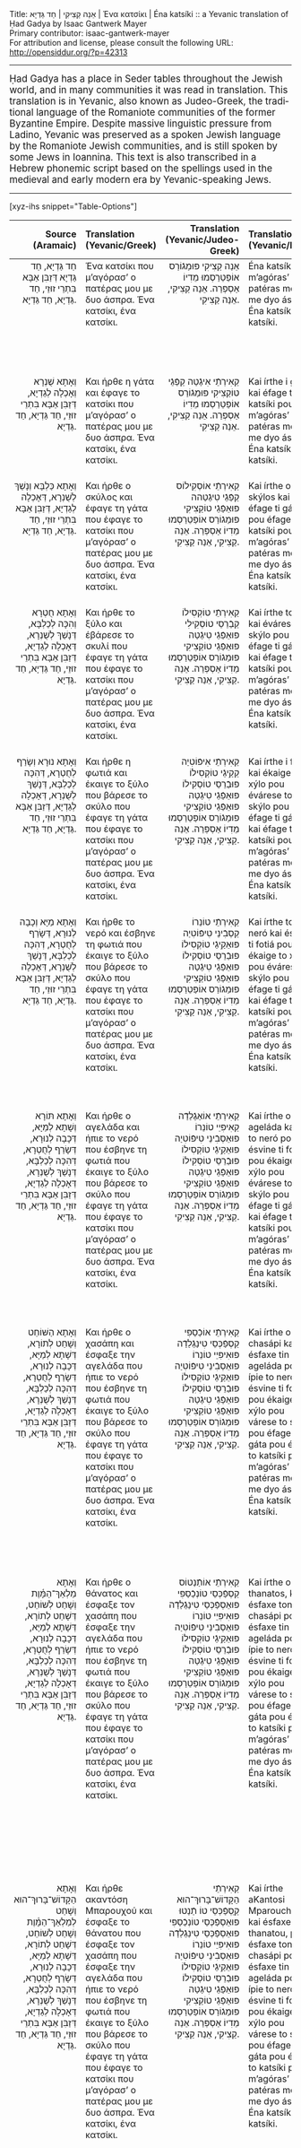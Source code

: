 <html>
<head></head>
<body>
Title: אֵנַה קַצִיקִי | חַד גַּדְיָא | Ένα κατσίκι | Éna katsíki :: a Yevanic translation of Ḥad Gadya by Isaac Gantwerk Mayer<br />
Primary contributor: isaac-gantwerk-mayer<br />
For attribution and license, please consult the following URL: <a href="http://opensiddur.org/?p=42313">http://opensiddur.org/?p=42313</a>
<p />
<hr />

<div class="english" lang="en" style="font-size: 1.2em;">
Ḥad Gadya has a place in Seder tables throughout the Jewish world, and in many communities it was read in translation. This translation is in Yevanic, also known as Judeo-Greek, the traditional language of the Romaniote communities of the former Byzantine Empire. Despite massive linguistic pressure from Ladino, Yevanic was preserved as a spoken Jewish language by the Romaniote Jewish communities, and is still spoken by some Jews in Ioannina. This text is also transcribed in a Hebrew phonemic script based on the spellings used in the medieval and early modern era by Yevanic-speaking Jews. 
</div>

<hr />

[xyz-ihs snippet="Table-Options"]<table style="width: 100%; margin-left: auto; margin-right: auto;" class="draggable">
<thead><tr><th id="x" style="text-align: right;">Source (Aramaic)</th><th style="text-align: left;">Translation (Yevanic/Greek)</th><th style="text-align: right;">Translation (Yevanic/Judeo-Greek)</th><th style="text-align: left;">Translation (Yevanic/Latin)</th><th style="text-align: left;">Translation (English)</th></tr></thead>
<tbody>
<tr><td style="vertical-align:top;">
<div class="aramaic" lang="jpa" style="text-align: right;">
חַד גַּדְיָא, חַד גַּדְיָא
דְּזַבִּן אַבָּא
בִּתְרֵי זוּזֵי, 
חַד גַּדְיָא, חַד גַּדְיָא.
</span></div></td>

<td style="vertical-align:top;">
<div class="georgian" lang="ge"  style="text-align: left;">
Ένα κατσίκι
που μ’αγόρασ’ ο πατέρας μου
με δυο άσπρα.
Ένα κατσίκι, ένα κατσίκι.
</span></div></td>

<td style="vertical-align:top;">
<div class="judeo-georgian" lang="ge" style="text-align: right;">
אֵנַה קַצִיקִי
פּוּמַגֿוֹרַס אוֹפַּטֵרַסְמוּ
מֵדִיוֹ אַסְפְּרַה.
אֵנַה קַצִיקִי, אֵנַה קַצִיקִי.
</span></div></td>

<td style="vertical-align:top;">
<div class="romanized-transliteration" lang="ge" style="text-align: left;">
Éna katsíki
pou m’agóras’ o patéras mou,
me dyo áspra.
Éna katsíki, éna katsíki. 
</div></td>
 
<td style="vertical-align:top;">
<div class="english" lang="en" style="text-align: left;">
One little goat, one little goat, 
that my father bought
for two zuzim.
One little goat, one little goat.
</div></td></tr>


<tr><td style="vertical-align:top;">
<div class="aramaic" lang="jpa" style="text-align: right;">
וְאָתָא שֻׁנְרָא 
וְאָכְלָה לְגַדְיָא, 
דְּזַבִּן אַבָּא
בִּתְרֵי זוּזֵי, 
חַד גַּדְיָא, חַד גַּדְיָא.
</span></div></td>

<td style="vertical-align:top;">
<div class="georgian" lang="ge"  style="text-align: left;">
Και ήρθε η γάτα
και έφαγε το κατσίκι 
που μ’αγόρασ’ ο πατέρας μου
με δυο άσπρα.
Ένα κατσίκι, ένα κατσίκι.
</span></div></td>

<td style="vertical-align:top;">
<div class="judeo-georgian" lang="ge" style="text-align: right;">
קֵאִירְתֵֿי אִיגַֿטַה
קֵפַֿגֵֿי טוֹקַצִיקִי 
פּוּמַגֿוֹרַס אוֹפַּטֵרַסְמוּ
מֵדִיוֹ אַסְפְּרַה.
אֵנַה קַצִיקִי, אֵנַה קַצִיקִי.
</span></div></td>

<td style="vertical-align:top;">
<div class="romanized-transliteration" lang="ge" style="text-align: left;">
Kai írthe i gáta
kai éfage to katsíki
pou m’agóras’ o patéras mou,
me dyo áspra.
Éna katsíki, éna katsíki. 
</div></td>
 
<td style="vertical-align:top;">
<div class="english" lang="en" style="text-align: left;">
A cat came 
and ate the goat 
that my father bought
for two zuzim.
One little goat, one little goat.
</div></td></tr>


<tr><td style="vertical-align:top;">
<div class="aramaic" lang="jpa" style="text-align: right;">
וְאָתָא כַּלְבָּא 
וְנָשַׁךְ לְשֻׁנְרָא, 
דְּאָכְלָה לְגַדְיָא, 
דְּזַבִּן אַבָּא
בִּתְרֵי זוּזֵי, 
חַד גַּדְיָא, חַד גַּדְיָא.
</span></div></td>
 
<td style="vertical-align:top;">
<div class="georgian" lang="ge"  style="text-align: left;">
Και ήρθε ο σκύλος
και έφαγε τη γάτα
που έφαγε το κατσίκι 
που μ’αγόρασ’ ο πατέρας μου
με δυο άσπρα.
Ένα κατσίκι, ένα κατσίκι.
</span></div></td>

<td style="vertical-align:top;">
<div class="judeo-georgian" lang="ge" style="text-align: right;">
קֵאִירְתֵֿי אוֹסְקִילוֹס
קֵפַֿגֵֿי טִיגַֿטַהה
פּוּאֵפַֿגֵֿי טוֹקַצִיקִי 
פּוּמַגֿוֹרַס אוֹפַּטֵרַסְמוּ
מֵדִיוֹ אַסְפְּרַה.
אֵנַה קַצִיקִי, אֵנַה קַצִיקִי.
</span></div></td>

<td style="vertical-align:top;">
<div class="romanized-transliteration" lang="ge" style="text-align: left;">
Kai írthe o skýlos
kai éfage ti gáta
pou éfage to katsíki
pou m’agóras’ o patéras mou,
me dyo áspra.
Éna katsíki, éna katsíki. 
</div></td>

<td style="vertical-align:top;">
<div class="english" lang="en" style="text-align: left;">
A dog came 
and bit the cat 
that ate the goat 
that my father bought
for two zuzim.
One little goat, one little goat.
</div></td></tr>


<tr><td style="vertical-align:top;">
<div class="aramaic" lang="jpa" style="text-align: right;">
וְאָתָא חֻטְרָא 
וְהִכָּה לְכַלְבָּא, 
דְּנָשַׁךְ לְשֻׁנְרָא, 
דְּאָכְלָה לְגַדְיָא, 
דְּזַבִּן אַבָּא
בִּתְרֵי זוּזֵי, 
חַד גַּדְיָא, חַד גַּדְיָא.
</span></div></td>

<td style="vertical-align:top;">
<div class="georgian" lang="ge"  style="text-align: left;">
Και ήρθε το ξύλο
και έβάρεσε το σκυλί
που έφαγε τη γάτα
που έφαγε το κατσίκι 
που μ’αγόρασ’ ο πατέρας μου
με δυο άσπρα.
Ένα κατσίκι, ένα κατσίκι.
</span></div></td>

<td style="vertical-align:top;">
<div class="judeo-georgian" lang="ge" style="text-align: right;">
קֵאִירְתֵֿי טוֹקְסִילוֹ
קֵבַֿרֵסֵי טוֹסְקִילִי
פּוּאֵפַֿגֵֿי טִיגַֿטַה
פּוּאֵפַֿגֵֿי טוֹקַצִיקִי 
פּוּמַגֿוֹרַס אוֹפַּטֵרַסְמוּ
מֵדִיוֹ אַסְפְּרַה.
אֵנַה קַצִיקִי, אֵנַה קַצִיקִי.
</span></div></td>

<td style="vertical-align:top;">
<div class="romanized-transliteration" lang="ge" style="text-align: left;">
Kai írthe to xýlo
kai évárese to skýlo
pou éfage ti gáta
kai éfage to katsíki
pou m’agóras’ o patéras mou,
me dyo áspra.
Éna katsíki, éna katsíki. 
</div></td>

<td style="vertical-align:top;">
<div class="english" lang="en" style="text-align: left;">
A stick came 
and hit the dog 
that bit the cat 
that ate the goat 
that my father bought
for two zuzim.
One little goat, one little goat.
</div></td></tr>


<tr><td style="vertical-align:top;">
<div class="aramaic" lang="jpa" style="text-align: right;">
וְאָתָא נוּרָא 
וְשָׂרַף לְחֻטְרָא, 
דְּהִכָּה לְכַלְבָּא, 
דְּנָשַׁךְ לְשֻׁנְרָא, 
דְּאָכְלָה לְגַדְיָא, 
דְּזַבִּן אַבָּא
בִּתְרֵי זוּזֵי, 
חַד גַּדְיָא, חַד גַּדְיָא.
</span></div></td>

<td style="vertical-align:top;">
<div class="georgian" lang="ge"  style="text-align: left;">
Και ήρθε η φωτιά 
και έκαιγε το ξύλο
που βάρεσε το σκύλο
που έφαγε τη γάτα
που έφαγε το κατσίκι 
που μ’αγόρασ’ ο πατέρας μου
με δυο άσπρα.
Ένα κατσίκι, ένα κατσίκι. 
</span></div></td>

<td style="vertical-align:top;">
<div class="judeo-georgian" lang="ge" style="text-align: right;">
קֵאִירְתֵֿי אִיפֿוֹטִיַה 
קֵקִַיגֵֿי טוֹקְסִילוֹ
פּוּבַֿרֵסֵי טוֹסְקִילוֹ
פּוּאֵפַֿגֵֿי טִיגַֿטַה
פּוּאֵפַֿגֵֿי טוֹקַצִיקִי 
פּוּמַגֿוֹרַס אוֹפַּטֵרַסְמוּ
מֵדִיוֹ אַסְפְּרַה.
אֵנַה קַצִיקִי, אֵנַה קַצִיקִי.
</span></div></td>

<td style="vertical-align:top;">
<div class="romanized-transliteration" lang="ge" style="text-align: left;">
Kai írthe i fotiá
kai ékaige to xýlo
pou évárese to skýlo
pou éfage ti gáta
kai éfage to katsíki
pou m’agóras’ o patéras mou,
me dyo áspra.
Éna katsíki, éna katsíki. 
</div></td>

<td style="vertical-align:top;">
<div class="english" lang="en" style="text-align: left;">
A fire came 
and burned the stick 
that hit the dog 
that bit the cat 
that ate the goat 
that my father bought
for two zuzim.
One little goat, one little goat.
</div></td></tr>


<tr><td style="vertical-align:top;">
<div class="aramaic" lang="jpa" style="text-align: right;">
וְאָתָא מַיָּא 
וְכָבָה לְנוּרָא, 
דְּשָׂרַף לְחֻטְרָא, 
דְּהִכָּה לְכַלְבָּא, 
דְּנָשַׁךְ לְשֻׁנְרָא, 
דְּאָכְלָה לְגַדְיָא, 
דְּזַבִּן אַבָּא
בִּתְרֵי זוּזֵי, 
חַד גַּדְיָא, חַד גַּדְיָא.
</span></div></td>

<td style="vertical-align:top;">
<div class="georgian" lang="ge"  style="text-align: left;">
Και ήρθε το νερό
και έσβηνε τη φωτιά 
που έκαιγε το ξύλο
που βάρεσε το σκύλο
που έφαγε τη γάτα
που έφαγε το κατσίκι 
που μ’αγόρασ’ ο πατέρας μου
με δυο άσπρα.
Ένα κατσίκι, ένα κατσίκι.
</span></div></td>

<td style="vertical-align:top;">
<div class="judeo-georgian" lang="ge" style="text-align: right;">
קֵאִירְתֵֿי טוֹנֵרוֹ
קֵסְבִֿינֵי טִיפֿוֹטִיַה
פּוּאֵקִַיגֵֿי טוֹקְסִילוֹ
פּוּבַֿרֵסֵי טוֹסְקִילוֹ
פּוּאֵפַֿגֵֿי טִיגַֿטַה
פּוּאֵפַֿגֵֿי טוֹקַצִיקִי 
פּוּמַגֿוֹרַס אוֹפַּטֵרַסְמוּ
מֵדִיוֹ אַסְפְּרַה.
אֵנַה קַצִיקִי, אֵנַה קַצִיקִי. 
</span></div></td>

<td style="vertical-align:top;">
<div class="romanized-transliteration" lang="ge" style="text-align: left;">
Kai írthe to neró 
kai ésvine ti fotiá
pou ékaige to xýlo
pou évárese to skýlo
pou éfage ti gáta
kai éfage to katsíki
pou m’agóras’ o patéras mou,
me dyo áspra.
Éna katsíki, éna katsíki. 
</div></td>

<td style="vertical-align:top;">
<div class="english" lang="en" style="text-align: left;">
Water came 
and put out the fire 
that burned the stick 
that hit the dog 
that bit the cat 
that ate the goat 
that my father bought
for two zuzim.
One little goat, one little goat.
</div></td></tr>


<tr><td style="vertical-align:top;">
<div class="aramaic" lang="jpa" style="text-align: right;">
וְאָתָא תּוֹרָא 
וְשָׁתָא לְמַיָּא, 
דְּכָבָה לְנוּרָא, 
דְּשָׂרַף לְחֻטְרָא, 
דְּהִכָּה לְכַלְבָּא, 
דְּנָשַׁךְ לְשֻׁנְרָא, 
דְּאָכְלָה לְגַדְיָא, 
דְּזַבִּן אַבָּא
בִּתְרֵי זוּזֵי, 
חַד גַּדְיָא, חַד גַּדְיָא.
</span></div></td>

<td style="vertical-align:top;">
<div class="georgian" lang="ge"  style="text-align: left;">
Και ήρθε ο αγελάδα
και ήπιε το νερό
που έσβηνε τη φωτιά 
που έκαιγε το ξύλο
που βάρεσε το σκύλο
που έφαγε τη γάτα
που έφαγε το κατσίκι 
που μ’αγόρασ’ ο πατέρας μου
με δυο άσπρα.
Ένα κατσίκι, ένα κατσίκι. 
</span></div></td>

<td style="vertical-align:top;">
<div class="judeo-georgian" lang="ge" style="text-align: right;">
קֵאִירְתֵֿי אוֹאַגֶֿלַדַֿה
קֵאִיפִּיֵי טוֹנֵרוֹ
פּוּאֵסְבִֿינֵי טִיפֿוֹטִיַה
פּוּאֵקִַיגֵֿי טוֹקְסִילוֹ
פּוּבַֿרֵסֵי טוֹסְקִילוֹ
פּוּאֵפַֿגֵֿי טִיגַֿטַה
פּוּאֵפַֿגֵֿי טוֹקַצִיקִי 
פּוּמַגֿוֹרַס אוֹפַּטֵרַסְמוּ
מֵדִיוֹ אַסְפְּרַה.
אֵנַה קַצִיקִי, אֵנַה קַצִיקִי. 
</span></div></td>

<td style="vertical-align:top;">
<div class="romanized-transliteration" lang="ge" style="text-align: left;">
Kai írthe o ageláda
kai ípie to neró 
pou ésvine ti fotiá
pou ékaige to xýlo
pou évárese to skýlo
pou éfage ti gáta
kai éfage to katsíki
pou m’agóras’ o patéras mou,
me dyo áspra.
Éna katsíki, éna katsíki. 
</div></td>

<td style="vertical-align:top;">
<div class="english" lang="en" style="text-align: left;">
An ox came 
and drank the water
that put out the fire 
that burned the stick 
that hit the dog 
that bit the cat 
that ate the goat 
that my father bought
for two zuzim.
One little goat, one little goat.
</div></td></tr>


<tr><td style="vertical-align:top;">
<div class="aramaic" lang="jpa" style="text-align: right;">
וְאָתָא הַשּׁוֹחֵט 
וְשָׁחַט לְתוֹרָא, 
דְּשָׁתָא לְמַיָּא, 
דְּכָבָה לְנוּרָא, 
דְּשָׂרַף לְחֻטְרָא, 
דְּהִכָּה לְכַלְבָּא, 
דְּנָשַׁךְ לְשֻׁנְרָא, 
דְּאָכְלָה לְגַדְיָא, 
דְּזַבִּן אַבָּא
בִּתְרֵי זוּזֵי, 
חַד גַּדְיָא, חַד גַּדְיָא.
</span></div></td>

<td style="vertical-align:top;">
<div class="georgian" lang="ge"  style="text-align: left;">
Και ήρθε ο χασάπη 
και έσφαξε την αγελάδα
που ήπιε το νερό
που έσβηνε τη φωτιά 
που έκαιγε το ξύλο
που βάρεσε το σκύλο
που έφαγε τη γάτα
που έφαγε το κατσίκι 
που μ’αγόρασ’ ο πατέρας μου
με δυο άσπρα.
Ένα κατσίκι, ένα κατσίκι. 
</span></div></td>

<td style="vertical-align:top;">
<div class="judeo-georgian" lang="ge" style="text-align: right;">
קֵאִירְתֵֿי אוֹכַֿסַפִּי 
קֵסְפַֿכְּסֵי טִינַגֵֿלַדַֿה
פּוּאִיפִּיֵי טוֹנֵרוֹ
פּוּאֵסְבִֿינֵי טִיפֿוֹטִיַה
פּוּאֵקִַיגֵֿי טוֹקְסִילוֹ
פּוּבַֿרֵסֵי טוֹסְקִילוֹ
פּוּאֵפַֿגֵֿי טִיגַֿטַה
פּוּאֵפַֿגֵֿי טוֹקַצִיקִי 
פּוּמַגֿוֹרַס אוֹפַּטֵרַסְמוּ
מֵדִיוֹ אַסְפְּרַה.
אֵנַה קַצִיקִי, אֵנַה קַצִיקִי.
</span></div></td>

<td style="vertical-align:top;">
<div class="romanized-transliteration" lang="ge" style="text-align: left;">
Kai írthe o chasápi
kai ésfaxe tin ageláda
pou ípie to neró
pou ésvine ti fotiá
pou ékaige to xýlo
pou várese to skylí
pou éfage ti gáta
pou éfage to katsíki
pou m’agóras’ o patéras mou,
me dyo áspra.
Éna katsíki, éna katsíki.
</div></td>

<td style="vertical-align:top;">
<div class="english" lang="en" style="text-align: left;">
A butcher came 
and slaughtered the ox 
that drank the water 
that put out the fire 
that burned the stick 
that hit the dog 
that bit the cat 
that ate the goat 
that my father bought
for two zuzim.
One little goat, one little goat.
</div></td></tr>


<tr><td style="vertical-align:top;">
<div class="aramaic" lang="jpa" style="text-align: right;">
וְאָתָא מַלְאַךְ־הַמָּ֫וֶת 
וְשָׁחַט לְשׁוֹחֵט, 
דְּשָׁחַט לְתוֹרָא, 
דְּשָׁתָא לְמַיָּא, 
דְּכָבָה לְנוּרָא, 
דְּשָׂרַף לְחֻטְרָא, 
דְּהִכָּה לְכַלְבָּא, 
דְּנָשַׁךְ לְשֻׁנְרָא, 
דְּאָכְלָה לְגַדְיָא, 
דְּזַבִּן אַבָּא
בִּתְרֵי זוּזֵי, 
חַד גַּדְיָא, חַד גַּדְיָא.
</span></div></td>

<td style="vertical-align:top;">
<div class="georgian" lang="ge"  style="text-align: left;">
Και ήρθε ο θάνατος
και έσφαξε τον χασάπη
που έσφαξε την αγελάδα
που ήπιε το νερό
που έσβηνε τη φωτιά
που έκαιγε το ξύλο
που βάρεσε το σκύλο
που έφαγε τη γάτα
που έφαγε το κατσίκι
που μ’αγόρασ’ ο πατέρας μου
με δυο άσπρα.
Ένα κατσίκι, ένα κατσίκι. 
</span></div></td>

<td style="vertical-align:top;">
<div class="judeo-georgian" lang="ge" style="text-align: right;">
קֵאִירְתֵֿי אוֹתַֿנַטוֹס
קֵסְפַֿכְּסֵי טוֹנְכַֿסַפִּי
פּוּאֵסְפַֿכְּסֵי טִינַגֵֿלַדַֿה
פּוּאִיפִּיֵי טוֹנֵרוֹ
פּוּאֵסְבִֿינֵי טִיפֿוֹטִיַה
פּוּאֵקִַיגֵֿי טוֹקְסִילוֹ
פּוּבַֿרֵסֵי טוֹסְקִילוֹ
פּוּאֵפַֿגֵֿי טִיגַֿטַה
פּוּאֵפַֿגֵֿי טוֹקַצִיקִי
פּוּמַגֿוֹרַס אוֹפַּטֵרַסְמוּ
מֵדִיוֹ אַסְפְּרַה.
אֵנַה קַצִיקִי, אֵנַה קַצִיקִי. 
</span></div></td>

<td style="vertical-align:top;">
<div class="romanized-transliteration" lang="ge" style="text-align: left;">
Kai írthe o thanatos,
kai ésfaxe ton chasápi
pou ésfaxe tin ageláda
pou ípie to neró
pou ésvine ti fotiá
pou ékaige to xýlo
pou várese to skýlo
pou éfage ti gáta
pou éfage to katsíki
pou m’agóras’ o patéras mou,
me dyo áspra.
Éna katsíki, éna katsíki.
</div></td>

<td style="vertical-align:top;">
<div class="english" lang="en" style="text-align: left;">
The Angel of Death came 
and slaughtered the shoḥet 
who slaughtered the ox 
that drank the water 
that put out the fire 
that burned the stick 
that hit the dog 
that bit the cat 
that ate the goat 
that my father bought
for two zuzim.
One little goat, one little goat.
</div></td></tr>


<tr><td style="vertical-align:top;">
<div class="aramaic" lang="jpa" style="text-align: right;">
וְאָתָא הַקָּדוֹשׁ־בָּרוּךְ־הוּא 
וְשָׁחַט לְמַלְאַךְ־הַמָּ֫וֶת 
וְשָׁחַט לְשׁוֹחֵט, 
דְּשָׁחַט לְתוֹרָא, 
דְּשָׁתָא לְמַיָּא, 
דְּכָבָה לְנוּרָא, 
דְּשָׂרַף לְחֻטְרָא, 
דְּהִכָּה לְכַלְבָּא, 
דְּנָשַׁךְ לְשֻׁנְרָא, 
דְּאָכְלָה לְגַדְיָא, 
דְּזַבִּן אַבָּא
בִּתְרֵי זוּזֵי, 
חַד גַּדְיָא, חַד גַּדְיָא.
</span></div></td>

<td style="vertical-align:top;">
<div class="georgian" lang="ge"  style="text-align: left;">
Και ήρθε ακαντόση Μπαρουχού
και έσφαξε το θάνατου
που έσφαξε τον χασάπη
που έσφαξε την αγελάδα
που ήπιε το νερό
που έσβηνε τη φωτιά
που έκαιγε το ξύλο
που βάρεσε το σκύλο
που έφαγε τη γάτα
που έφαγε το κατσίκι
που μ’αγόρασ’ ο πατέρας μου
με δυο άσπρα.
Ένα κατσίκι, ένα κατσίκι. 
</span></div></td>

<td style="vertical-align:top;">
<div class="judeo-georgian" lang="ge" style="text-align: right;">
קֵאִירְתֵֿי הַקָּדוֹשׁ־בָּרוּךְ־הוּא
קֵֵסְפַֿכְּסֵי טוֹ תַֿנַטוּ
פּוּאֵסְפַֿכְּסֵי טוֹנְכַֿסַפִּי
פּוּאֵסְפַֿכְּסֵי טִינַגֵֿלַדַֿה
פּוּאִיפִּיֵי טוֹנֵרוֹ
פּוּאֵסְבִֿינֵי טִיפֿוֹטִיַה
פּוּאֵקִַיגֵֿי טוֹקְסִילוֹ
פּוּבַֿרֵסֵי טוֹסְקִילוֹ
פּוּאֵפַֿגֵֿי טִיגַֿטַה
פּוּאֵפַֿגֵֿי טוֹקַצִיקִי
פּוּמַגֿוֹרַס אוֹפַּטֵרַסְמוּ
מֵדִיוֹ אַסְפְּרַה.
אֵנַה קַצִיקִי, אֵנַה קַצִיקִי.
</span></div></td>

<td style="vertical-align:top;">
<div class="romanized-transliteration" lang="ge" style="text-align: left;">
Kai írthe aKantosi Mparouchou
kai ésfaxe to thanatou,
pou ésfaxe ton chasápi
pou ésfaxe tin ageláda
pou ípie to neró
pou ésvine ti fotiá
pou ékaige to xýlo
pou várese to skýlo
pou éfage ti gáta
pou éfage to katsíki
pou m’agóras’ o patéras mou,
me dyo áspra.
Éna katsíki, éna katsíki.
</div></td>

<td style="vertical-align:top;">
<div class="english" lang="en" style="text-align: left;">
Then the blessed Holy One came 
and slaughtered the Angel of Death 
who slaughtered the shoḥet 
who slaughtered the ox 
that drank the water 
that put out the fire 
that burned the stick 
that hit the dog 
that bit the cat 
that ate the goat 
that my father bought
for two zuzim.
One little goat, one little goat.
</div></td></tr>
</tbody></table>

<hr />

The earliest known appearance of “Ḥad Gadya,” by an unknown author, can be found in the Prague Haggadah (1526). The text of the poem is in a form of playful Aramaic and it is accompanied by <a href="https://opensiddur.org/miscellanea/had-gadya/">the lyrics in medieval Yiddish</a>.[foot]The Jewish Encyclopedia (1906, NY) vol. 8 page 190 s.v. “Had Gadya” calls it German.[/foot] It is unclear which, if either, came first — the Yiddish or the Aramaic. The Aramaic above below follows the text as it appears in the Prague Haggadah (1526). The Aramaic has been vocalized according to the Prague Haggadah (1590). Besides the transcription of the Aramaic with its vocalization, I have also added a translation sourced from Eve Levavi Feinstein's <a href="https://opensiddur.org/compilations/festival-guides-and-haggadot/passover-seder/haggadah-for-pesah-an-english-translation/">Passover Haggadah translation</a>. --Aharon N. Varady

<h3>Recordings</h3>

A recording of the first few verses can be found here: 
https://www.jewishmuseum.gr/wp-content/uploads/2021/03/24-Εχάτ-Γκαδιά-Ενα-κατσίκι.mp3 

<h3>Transliterations schema</h3>

[gview file="https://opensiddur.org/wp-content/uploads/2022/02/Yevanic-Judeo-Greek-transcription-system-by-Isaac-Gantwerk-Mayer-2022.pdf"]

&nbsp;

</body>
</html>